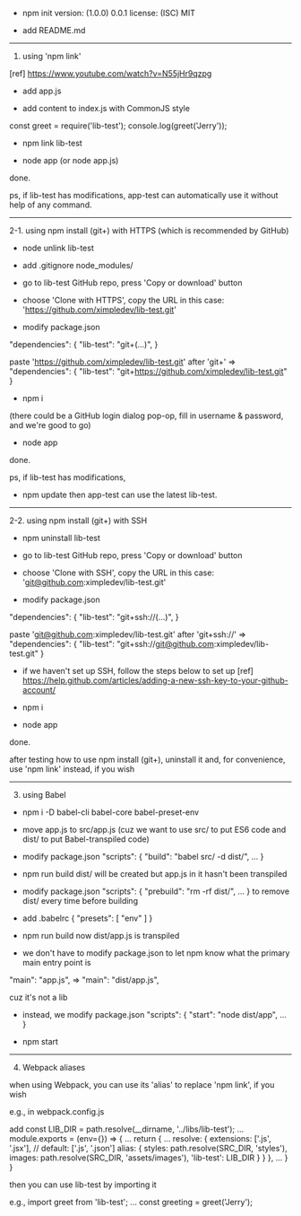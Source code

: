 - npm init
version: (1.0.0) 0.0.1
license: (ISC) MIT

- add README.md

-----

1. using 'npm link'

[ref]
https://www.youtube.com/watch?v=N55jHr9qzpg

- add app.js

- add content to index.js with CommonJS style

const greet = require('lib-test');
console.log(greet('Jerry'));

- npm link lib-test

- node app
(or node app.js)

done.

ps,
if lib-test has modifications,
app-test can automatically use it without help of any command.

-----

2-1. using npm install (git+) with HTTPS (which is recommended by GitHub)

- node unlink lib-test

- add .gitignore
node_modules/

- go to lib-test GitHub repo, press 'Copy or download' button

- choose 'Clone with HTTPS', copy the URL
in this case:
'https://github.com/ximpledev/lib-test.git'

- modify package.json

"dependencies": {
  "lib-test": "git+(...)",
}

paste 'https://github.com/ximpledev/lib-test.git' after 'git+'
=>
"dependencies": {
  "lib-test": "git+https://github.com/ximpledev/lib-test.git"
}

- npm i

(there could be a GitHub login dialog pop-op,
fill in username & password, and we're good to go)

- node app

done.

ps,
if lib-test has modifications,
- npm update
then app-test can use the latest lib-test.

-----

2-2. using npm install (git+) with SSH

- npm uninstall lib-test

- go to lib-test GitHub repo, press 'Copy or download' button

- choose 'Clone with SSH', copy the URL
in this case:
'git@github.com:ximpledev/lib-test.git'

- modify package.json

"dependencies": {
  "lib-test": "git+ssh://(...)",
}

paste 'git@github.com:ximpledev/lib-test.git' after 'git+ssh://'
=>
"dependencies": {
  "lib-test": "git+ssh://git@github.com:ximpledev/lib-test.git"
}

- if we haven't set up SSH, follow the steps below to set up
[ref]
https://help.github.com/articles/adding-a-new-ssh-key-to-your-github-account/

- npm i

- node app

done.

after testing how to use npm install (git+),
uninstall it and, for convenience, use 'npm link' instead, if you wish

-----

3. using Babel

- npm i -D babel-cli babel-core babel-preset-env

- move app.js to src/app.js
(cuz we want to use src/ to put ES6 code and dist/ to put Babel-transpiled code)

- modify package.json
"scripts": {
  "build": "babel src/ -d dist/",
  ...
}

- npm run build
dist/ will be created but app.js in it hasn't been transpiled

- modify package.json
"scripts": {
  "prebuild": "rm -rf dist/",
  ...
}
to remove dist/ every time before building

- add .babelrc
{
  "presets": [
    "env"
  ]
}

- npm run build
now dist/app.js is transpiled

- we don't have to modify package.json
to let npm know what the primary main entry point is

"main": "app.js",
=>
"main": "dist/app.js",

cuz it's not a lib

- instead, we modify package.json
"scripts": {
  "start": "node dist/app",
  ...
}

- npm start

-----

4. Webpack aliases

when using Webpack, you can use its 'alias' to replace 'npm link', if you wish

e.g.,
in webpack.config.js

add
const LIB_DIR = path.resolve(__dirname, '../libs/lib-test');
...
module.exports = (env={}) => {
  ...
  return {
    ...
    resolve: {
      extensions: ['.js', '.jsx'], // default: ['.js', '.json']
        alias: {
          styles: path.resolve(SRC_DIR, 'styles'),
          images: path.resolve(SRC_DIR, 'assets/images'),
          'lib-test': LIB_DIR
        }
      }
    },
    ...
  }
}

then you can use lib-test by importing it

e.g.,
import greet from 'lib-test';
...
const greeting = greet('Jerry');
